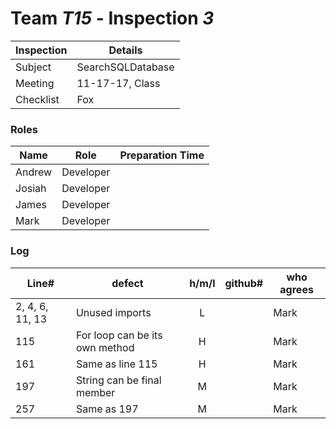 # Team *T15* - Inspection *3*
 
Inspection | Details
----- | -----
Subject | SearchSQLDatabase
Meeting | 11-17-17, Class
Checklist | Fox


### Roles
Name | Role | Preparation Time
--- | --- |--- 
Andrew | Developer | 
Josiah | Developer | 
James  | Developer | 
Mark   | Developer | 

### Log
Line# | defect | h/m/l | github# | who agrees
-----| -------------------- |:---:|:---:| --------------------
2, 4, 6, 11, 13 | Unused imports                |  L  |     | Mark          |
115  | For loop can be its own method |  H  |     | Mark          |
161  | Same as line 115               |  H  |     | Mark          |
197  | String can be final member     |  M  |     | Mark          |
257  | Same as 197                    |  M  |     | Mark          |
